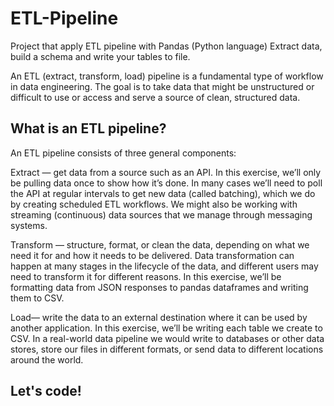 # ETL-Pipeline


Project that apply ETL pipeline with Pandas (Python language)
Extract data, build a schema and write your tables to file. 

An ETL (extract, transform, load) pipeline is a fundamental type of workflow in data engineering. The goal is to take data that might be unstructured or difficult to use or access and serve a source of clean, structured data.

## What is an ETL pipeline?
An ETL pipeline consists of three general components:

Extract — get data from a source such as an API. In this exercise, we’ll only be pulling data once to show how it’s done. In many cases we’ll need to poll the API at regular intervals to get new data (called batching), which we do by creating scheduled ETL workflows. We might also be working with streaming (continuous) data sources that we manage through messaging systems.

Transform — structure, format, or clean the data, depending on what we need it for and how it needs to be delivered. Data transformation can happen at many stages in the lifecycle of the data, and different users may need to transform it for different reasons. In this exercise, we’ll be formatting data from JSON responses to pandas dataframes and writing them to CSV.

Load— write the data to an external destination where it can be used by another application. In this exercise, we’ll be writing each table we create to CSV. In a real-world data pipeline we would write to databases or other data stores, store our files in different formats, or send data to different locations around the world.

## Let's code!

